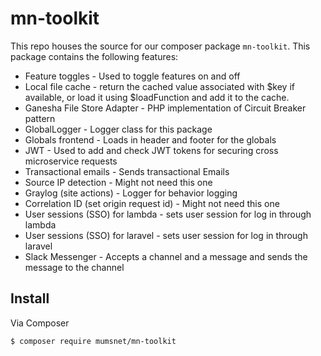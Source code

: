 # mn-toolkit
This repo houses the source for our composer package `mn-toolkit`.  This package contains the following features:
* Feature toggles - Used to toggle features on and off
* Local file cache - return the cached value associated with $key if available,
  or load it using $loadFunction and add it to the cache.
* Ganesha File Store Adapter -   PHP implementation of Circuit Breaker pattern
* GlobalLogger - Logger class for this package 
* Globals frontend - Loads in header and footer for the globals
* JWT - Used to add and check JWT tokens for securing cross microservice requests
* Transactional emails - Sends transactional Emails
* Source IP detection - Might not need this one
* Graylog (site actions) - Logger for behavior logging
* Correlation ID (set origin request id) - Might not need this one
* User sessions (SSO) for lambda - sets user session for log in through lambda
* User sessions (SSO) for laravel - sets user session for log in through laravel
* Slack Messenger - Accepts a channel and a message and sends the message to the channel
## Install
Via Composer
``` bash
$ composer require mumsnet/mn-toolkit
```